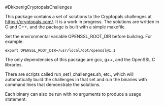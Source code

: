 #DkkoenigCryptopalsChallenges

This package contains a set of solutions to the Cryptopals challenges at https://cryptopals.com/.
It is a work in progress. The solutions are written in C and C++, and the package is built with a
simple makefile.

Set the environmental variable OPENSSL_ROOT_DIR before building. For example:

    export OPENSSL_ROOT_DIR=/usr/local/opt/openssl@1.1

The only dependencies of this package are gcc, g++, and the OpenSSL C libraries.

There are scripts called run_set1_challenges.sh, etc., which will automatically build the challenges
in that set and run the binaries with command lines that demonstrate the solutions.

Each binary can also be run with no arguments to produce a usage statement.
